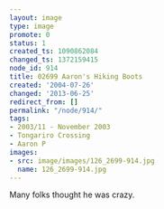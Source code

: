 ```yaml
---
layout: image
type: image
promote: 0
status: 1
created_ts: 1090862084
changed_ts: 1372159415
node_id: 914
title: 02699 Aaron's Hiking Boots
created: '2004-07-26'
changed: '2013-06-25'
redirect_from: []
permalink: "/node/914/"
tags:
- 2003/11 - November 2003
- Tongariro Crossing
- Aaron P
images:
- src: image/images/126_2699-914.jpg
  name: 126_2699-914.jpg
---
```

Many folks thought he was crazy.
